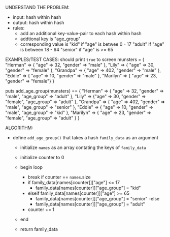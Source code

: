 UNDERSTAND THE PROBLEM:
- input: hash within hash
- output: hash within hash
- rules:
  - add an additional key-value-pair to each hash within hash
  - addtional key is "age_group"
  - corresponding value is 
    "kid" if "age" is betwee 0 - 17
    "adult" if "age" is between 18 - 64
    "senior" if "age" is >= 65

EXAMPLES/TEST CASES: should print `true` to screen
munsters = {
  "Herman" => { "age" => 32, "gender" => "male" },
  "Lily" => { "age" => 30, "gender" => "female" },
  "Grandpa" => { "age" => 402, "gender" => "male" },
  "Eddie" => { "age" => 10, "gender" => "male" },
  "Marilyn" => { "age" => 23, "gender" => "female"}
}

puts add_age_group(munsters) == { "Herman" => { "age" => 32, "gender" => "male", "age_group" => "adult" },
  "Lily" => {"age" => 30, "gender" => "female", "age_group" => "adult" },
  "Grandpa" => { "age" => 402, "gender" => "male", "age_group" => "senior" },
  "Eddie" => { "age" => 10, "gender" => "male", "age_group" => "kid" },
  "Marilyn" => { "age" => 23, "gender" => "female", "age_group" => "adult" } }

ALGORITHM:
- define `add_age_group()` that takes a hash `family_data` as an argument
  - initialize `names` as an array contating the keys of `family_data`
  - initialize counter to 0

  - begin loop
    - break if counter == `names`.size
    - if family_data[names[counter]]["age"] <= 17
      - family_data[names[counter]]["age_group"] = "kid"
    - elseif family_data[names[counter]]["age"] >= 65
      - family_data[names[counter]]["age_group"] = "senior"
    -else
      - family_data[names[counter]]["age_group"] = "adult"
    - counter += 1
  - end
  - return family_data

